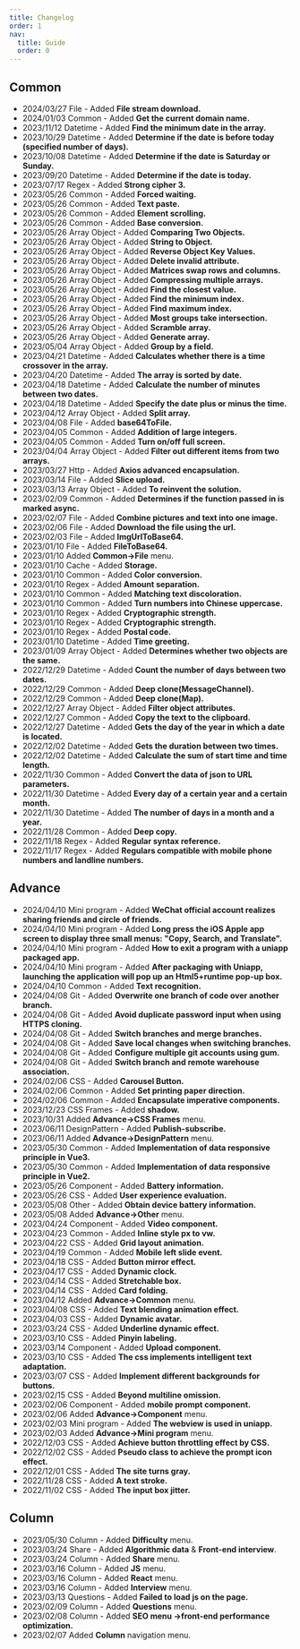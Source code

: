```yaml
---
title: Changelog
order: 1
nav:
  title: Guide
  order: 0
---
```


## Common

- 2024/03/27 File - Added **File stream download.**
- 2024/01/03 Common - Added **Get the current domain name.**
- 2023/11/12 Datetime - Added **Find the minimum date in the array.**
- 2023/10/29 Datetime - Added **Determine if the date is before today (specified number of days).**
- 2023/10/08 Datetime - Added **Determine if the date is Saturday or Sunday.**
- 2023/09/20 Datetime - Added **Determine if the date is today.**
- 2023/07/17 Regex - Added **Strong cipher 3.**
- 2023/05/26 Common - Added **Forced waiting.**
- 2023/05/26 Common - Added **Text paste.**
- 2023/05/26 Common - Added **Element scrolling.**
- 2023/05/26 Common - Added **Base conversion.**
- 2023/05/26 Array Object - Added **Comparing Two Objects.**
- 2023/05/26 Array Object - Added **String to Object.**
- 2023/05/26 Array Object - Added **Reverse Object Key Values.**
- 2023/05/26 Array Object - Added **Delete invalid attribute.**
- 2023/05/26 Array Object - Added **Matrices swap rows and columns.**
- 2023/05/26 Array Object - Added **Compressing multiple arrays.**
- 2023/05/26 Array Object - Added **Find the closest value.**
- 2023/05/26 Array Object - Added **Find the minimum index.**
- 2023/05/26 Array Object - Added **Find maximum index.**
- 2023/05/26 Array Object - Added **Most groups take intersection.**
- 2023/05/26 Array Object - Added **Scramble array.**
- 2023/05/26 Array Object - Added **Generate array.**
- 2023/05/04 Array Object - Added **Group by a field.**
- 2023/04/21 Datetime - Added **Calculates whether there is a time crossover in the array.**
- 2023/04/20 Datetime - Added **The array is sorted by date.**
- 2023/04/18 Datetime - Added **Calculate the number of minutes between two dates.**
- 2023/04/18 Datetime - Added **Specify the date plus or minus the time.**
- 2023/04/12 Array Object - Added **Split array.**
- 2023/04/08 File - Added **base64ToFile.**
- 2023/04/05 Common - Added **Addition of large integers.**
- 2023/04/05 Common - Added **Turn on/off full screen.**
- 2023/04/04 Array Object - Added **Filter out different items from two arrays.**
- 2023/03/27 Http - Added **Axios advanced encapsulation.**
- 2023/03/14 File - Added **Slice upload.**
- 2023/03/13 Array Object - Added **To reinvent the solution.**
- 2023/02/09 Common - Added **Determines if the function passed in is marked async.**
- 2023/02/07 File - Added **Combine pictures and text into one image.**
- 2023/02/06 File - Added **Download the file using the url.**
- 2023/02/03 File - Added **ImgUrlToBase64.**
- 2023/01/10 File - Added **FileToBase64.**
- 2023/01/10 Added **Common->File** menu.
- 2023/01/10 Cache - Added **Storage.**
- 2023/01/10 Common - Added **Color conversion.**
- 2023/01/10 Regex - Added **Amount separation.**
- 2023/01/10 Common - Added **Matching text discoloration.**
- 2023/01/10 Common - Added **Turn numbers into Chinese uppercase.**
- 2023/01/10 Regex - Added **Cryptographic strength.**
- 2023/01/10 Regex - Added **Cryptographic strength.**
- 2023/01/10 Regex - Added **Postal code.**
- 2023/01/10 Datetime - Added **Time greeting.**
- 2023/01/09 Array Object - Added **Determines whether two objects are the same.**
- 2022/12/29 Datetime - Added **Count the number of days between two dates.**
- 2022/12/29 Common - Added **Deep clone(MessageChannel).**
- 2022/12/29 Common - Added **Deep clone(Map).**
- 2022/12/27 Array Object - Added **Filter object attributes.**
- 2022/12/27 Common - Added **Copy the text to the clipboard.**
- 2022/12/27 Datetime - Added **Gets the day of the year in which a date is located.**
- 2022/12/02 Datetime - Added **Gets the duration between two times.**
- 2022/12/02 Datetime - Added **Calculate the sum of start time and time length.**
- 2022/11/30 Common - Added **Convert the data of json to URL parameters.**
- 2022/11/30 Datetime - Added **Every day of a certain year and a certain month.**
- 2022/11/30 Datetime - Added **The number of days in a month and a year.**
- 2022/11/28 Common - Added **Deep copy.**
- 2022/11/18 Regex - Added **Regular syntax reference.**
- 2022/11/17 Regex - Added **Regulars compatible with mobile phone numbers and landline numbers.**

## Advance

- 2024/04/10 Mini program - Added **WeChat official account realizes sharing friends and circle of friends.**
- 2024/04/10 Mini program - Added **Long press the iOS Apple app screen to display three small menus: "Copy, Search, and Translate".**
- 2024/04/10 Mini program - Added **How to exit a program with a uniapp packaged app.**
- 2024/04/10 Mini program - Added **After packaging with Uniapp, launching the application will pop up an Html5+runtime pop-up box.**
- 2024/04/10 Common - Added **Text recognition.**
- 2024/04/08 Git - Added **Overwrite one branch of code over another branch.**
- 2024/04/08 Git - Added **Avoid duplicate password input when using HTTPS cloning.**
- 2024/04/08 Git - Added **Switch branches and merge branches.**
- 2024/04/08 Git - Added **Save local changes when switching branches.**
- 2024/04/08 Git - Added **Configure multiple git accounts using gum.**
- 2024/04/08 Git - Added **Switch branch and remote warehouse association.**
- 2024/02/06 CSS - Added **Carousel Button.**
- 2024/02/06 Common - Added **Set printing paper direction.**
- 2024/02/06 Common - Added **Encapsulate imperative components.**
- 2023/12/23 CSS Frames - Added **shadow.**
- 2023/10/31 Added **Advance->CSS Frames** menu.
- 2023/06/11 DesignPattern - Added **Publish-subscribe.**
- 2023/06/11 Added **Advance->DesignPattern** menu.
- 2023/05/30 Common - Added **Implementation of data responsive principle in Vue3.**
- 2023/05/30 Common - Added **Implementation of data responsive principle in Vue2.**
- 2023/05/26 Component - Added **Battery information.**
- 2023/05/26 CSS - Added **User experience evaluation.**
- 2023/05/08 Other - Added **Obtain device battery information.**
- 2023/05/08 Added **Advance->Other** menu.
- 2023/04/24 Component - Added **Video component.**
- 2023/04/23 Common - Added **Inline style px to vw.**
- 2023/04/22 CSS - Added **Grid layout animation.**
- 2023/04/19 Common - Added **Mobile left slide event.**
- 2023/04/18 CSS - Added **Button mirror effect.**
- 2023/04/17 CSS - Added **Dynamic clock.**
- 2023/04/14 CSS - Added **Stretchable box.**
- 2023/04/14 CSS - Added **Card folding.**
- 2023/04/12 Added **Advance->Common** menu.
- 2023/04/08 CSS - Added **Text blending animation effect.**
- 2023/04/03 CSS - Added **Dynamic avatar.**
- 2023/03/24 CSS - Added **Underline dynamic effect.**
- 2023/03/10 CSS - Added **Pinyin labeling.**
- 2023/03/14 Component - Added **Upload component.**
- 2023/03/10 CSS - Added **The css implements intelligent text adaptation.**
- 2023/03/07 CSS - Added **Implement different backgrounds for buttons.**
- 2023/02/15 CSS - Added **Beyond multiline omission.**
- 2023/02/06 Component - Added **mobile prompt component.**
- 2023/02/06 Added **Advance->Component** menu.
- 2023/02/03 Mini program - Added **The webview is used in uniapp.**
- 2023/02/03 Added **Advance->Mini program** menu.
- 2022/12/03 CSS - Added **Achieve button throttling effect by CSS.**
- 2022/12/02 CSS - Added **Pseudo class to achieve the prompt icon effect.**
- 2022/12/01 CSS - Added **The site turns gray.**
- 2022/11/28 CSS - Added **A text stroke.**
- 2022/11/02 CSS - Added **The input box jitter.**

## Column

- 2023/05/30 Column - Added **Difficulty** menu.
- 2023/03/24 Share - Added **Algorithmic data** & **Front-end interview**.
- 2023/03/24 Column - Added **Share** menu.
- 2023/03/16 Column - Added **JS** menu.
- 2023/03/16 Column - Added **React** menu.
- 2023/03/16 Column - Added **Interview** menu.
- 2023/03/13 Questions - Added **Failed to load js on the page.**
- 2023/02/09 Column - Added **Questions** menu.
- 2023/02/08 Column - Added **SEO menu ->front-end performance optimization.**
- 2023/02/07 Added **Column** navigation menu.
